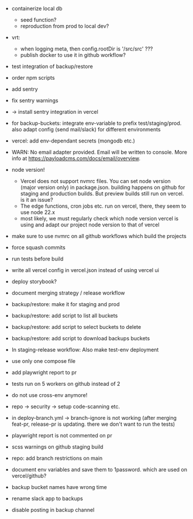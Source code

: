- containerize local db
  - seed function?
  - reproduction from prod to local dev?
- vrt:
  - when logging meta, then config.rootDir is '/src/src' ???
  - publish docker to use it in github workflow?
- test integration of backup/restore
- order npm scripts
- add sentry
- fix sentry warnings
- -> install sentry integration in vercel
- for backup-buckets: integrate env-variable to prefix test/staging/prod. also adapt config (send mail/slack) for different environments
- vercel: add env-dependant secrets (mongodb etc.)
- WARN: No email adapter provided. Email will be written to console. More info at https://payloadcms.com/docs/email/overview.

- node version!
  - Vercel does not support nvmrc files. You can set node version (major version only) in package.json. building happens on github for staging and production builds. But preview builds still run on vercel. is it an issue?
  - The edge functions, cron jobs etc. run on vercel, there, they seem to use node 22.x
  - most likely, we must regularly check which node version vercel is using and adapt our project node version to that of vercel

- make sure to use nvmrc on all github workflows which build the projects
- force squash commits
- run tests before build
- write all vercel config in vercel.json instead of using vercel ui
- deploy storybook?
- document merging strategy / release workflow
- backup/restore: make it for staging and prod
- backup/restore: add script to list all buckets
- backup/restore: add script to select buckets to delete
- backup/restore: add script to download backups buckets
- In staging-release workflow: Also make test-env deployment
- use only one compose file
- add playwright report to pr
- tests run on 5 workers on github instead of 2
- do not use cross-env anymore!
- repo -> security -> setup code-scanning etc.
- in deploy-branch.yml -> branch-ignore is not working (after merging feat-pr, release-pr is updating. there we don't want to run the tests)
- playwright report is not commented on pr
- scss warnings on github staging build
- repo: add branch restrictions on main

- document env variables and save them to 1password. which are used on vercel/github?

- backup bucket names have wrong time

- rename slack app to backups
- disable posting in backup channel